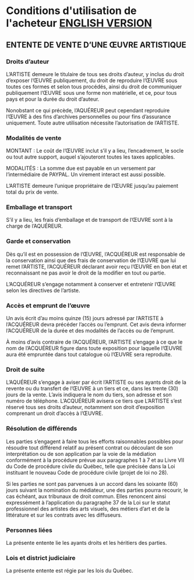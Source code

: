 # Conditions d'utilisation de l'acheteur  [ENGLISH VERSION](conditionsacheteurs-en.md)



## ENTENTE DE VENTE D’UNE ŒUVRE ARTISTIQUE

### Droits d’auteur

L’ARTISTE demeure le titulaire de tous ses droits d’auteur, y inclus du droit d’exposer l’ŒUVRE publiquement, du droit de reproduire l’ŒUVRE sous toutes ces formes et selon tous procédés, ainsi du droit de communiquer publiquement l’ŒUVRE sous une forme non matérielle, et ce, pour tous pays et pour la durée du droit d’auteur.

Nonobstant ce qui précède, l’AQUÉREUR peut cependant reproduire l’ŒUVRE à des fins d’archives personnelles ou pour fins d’assurance uniquement. Toute autre utilisation nécessite l’autorisation de l’ARTISTE.


### Modalités de vente

MONTANT : Le coût de l’ŒUVRE inclut s’il y a lieu, l’encadrement, le socle ou tout autre support, auquel s’ajouteront toutes les taxes applicables.

MODALITÉS : La somme due est payable en un versement par l’intermédiaire de PAYPAL.  Un virement interact est aussi possible.

L’ARTISTE demeure l’unique propriétaire de l’ŒUVRE jusqu’au paiement total du prix de vente.


### Emballage et transport

S’il y a lieu, les frais d’emballage et de transport de l’ŒUVRE sont à la charge de l’AQUÉREUR.


### Garde et conservation

Dès qu’il est en possession de l’ŒUVRE, l’ACQUÉREUR est responsable de la conservation ainsi que des frais de conservation de l’ŒUVRE que lui remet l’ARTISTE, l’ACQUÉREUR déclarant avoir reçu l’ŒUVRE en bon état et reconnaissant ne pas avoir le droit de la modifier en tout ou partie.

L’ACQUÉREUR s’engage notamment à conserver et entretenir l’ŒUVRE selon les directives de l’artiste.


### Accès et emprunt de l’œuvre

Un avis écrit d’au moins quinze (15) jours adressé par l’ARTISTE à l’ACQUÉREUR devra précéder l’accès ou l’emprunt. Cet avis devra informer l’ACQUÉREUR de la durée et des modalités de l’accès ou de l’emprunt.

À moins d’avis contraire de l’ACQUÉREUR, l’ARTISTE s’engage à ce que le nom de l’ACQUÉREUR figure dans toute exposition pour laquelle l’ŒUVRE aura été empruntée dans tout catalogue où l’ŒUVRE sera reproduite.


### Droit de suite

L’AQUÉREUR s’engage à aviser par écrit l’ARTISTE ou ses ayants droit de la revente ou du transfert de l’ŒUVRE à un tiers et ce, dans les trente (30) jours de la vente. L’avis indiquera le nom du tiers, son adresse et son numéro de téléphone. L’ACQUÉREUR avisera ce tiers que L’ARTISTE s’est réservé tous ses droits d’auteur, notamment son droit d’exposition comprenant un droit d’accès à l’ŒUVRE.


### Résolution de différends

Les parties s’engagent à faire tous les efforts raisonnables possibles pour résoudre tout différend relatif au présent contrat ou découlant de son interprétation ou de son application par la voie de la médiation conformément à la procédure prévue aux paragraphes 1 à 7 et au Livre VII du Code de procédure civile du Québec, telle que précisée dans la Loi instituant le nouveau Code de procédure civile (projet de loi no 28).

Si les parties ne sont pas parvenues à un accord dans les soixante (60) jours suivant la nomination du médiateur, une des parties pourra recourir, le cas échéant, aux tribunaux de droit commun. Elles renoncent ainsi expressément à l’application du paragraphe 37 de la Loi sur le statut professionnel des artistes des arts visuels, des métiers d’art et de la littérature et sur les contrats avec les diffuseurs.


### Personnes liées
La présente entente lie les ayants droits et les héritiers des parties.

### Lois et district judiciaire
La présente entente est régie par les lois du Québec.
